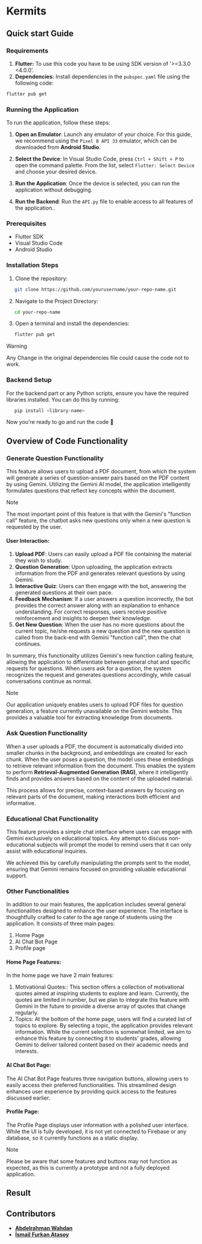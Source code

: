# Kermits
## Quick start Guide
### Requirements
 1. **Flutter:** To use this code you have to be using SDK version of '>=3.3.0 <4.0.0'.
 2. **Dependencies:** Install dependencies in the `pubspec.yaml` file using the following code:
```bash
flutter pub get
```
### Running the Application
To run the application, follow these steps:

1. **Open an Emulator**: Launch any emulator of your choice. For this guide, we recommend using the `Pixel 8 API 33` emulator, which can be downloaded from **Android Studio**.

2. **Select the Device**: In Visual Studio Code, press `Ctrl + Shift + P` to open the command palette. From the list, select `Flutter: Select Device` and choose your desired device.

3. **Run the Application**: Once the device is selected, you can run the application without debugging.
   
4. **Run the Backend**: Run the `API.py` file to enable access to all features of the application..

### Prerequisites

- Flutter SDK
- Visual Studio Code
- Android Studio

### Installation Steps

1. Clone the repository:
```bash
   git clone https://github.com/yourusername/your-repo-name.git 
````
2. Navigate to the Project Directory:
```bash
   cd your-repo-name
````
3. Open a terminal and install the dependencies:
```bash
   flutter pub get
````

> [!Warning] 
> Any Change in the original dependencies file could cause the code not to work.

### Backend Setup
For the backend part or any Python scripts, ensure you have the required libraries installed. You can do this by running:
```bash
   pip install <library-name>
````

Now you're ready to go and run the code 🎉

## Overview of Code Functionality
### Generate Question Functionality
This feature allows users to upload a PDF document, from which the system will generate a series of question-answer pairs based on the PDF content by using Gemini. Utilizing the Gemini AI model, the application intelligently formulates questions that reflect key concepts within the document. 
> [!NOTE]
> The most important point of this feature is that with the Gemini's "function call" feature, the chatbot asks new questions only when a new question is requested by the user.

#### User Interaction:
1. **Upload PDF**: Users can easily upload a PDF file containing the material they wish to study.
2. **Question Generation**: Upon uploading, the application extracts information from the PDF and generates relevant questions by using Gemini.
3. **Interactive Quiz**: Users can then engage with the bot, answering the generated questions at their own pace.
4. **Feedback Mechanism**: If a user answers a question incorrectly, the bot provides the correct answer along with an explanation to enhance understanding. For correct responses, users receive positive reinforcement and insights to deepen their knowledge.
5. **Get New Question**: When the user has no more questions about the current topic, he/she requests a new question and the new question is called from the back-end with Gemini "function call", then the chat continues.


In summary, this functionality utilizes Gemini's new function calling feature, allowing the application to differentiate between general chat and specific requests for questions. When users ask for a question, the system recognizes the request and generates questions accordingly, while casual conversations continue as normal.

> [!NOTE] 
> Our application uniquely enables users to upload PDF files for question generation, a feature currently unavailable on the Gemini website. This provides a valuable tool for extracting knowledge from documents.


### Ask Question Functionality
When a user uploads a PDF, the document is automatically divided into smaller chunks in the background, and embeddings are created for each chunk. When the user poses a question, the model uses these embeddings to retrieve relevant information from the document. This enables the system to perform **Retrieval-Augmented Generation (RAG)**, where it intelligently finds and provides answers based on the content of the uploaded material.

This process allows for precise, context-based answers by focusing on relevant parts of the document, making interactions both efficient and informative.


### Educational Chat Functionality
This feature provides a simple chat interface where users can engage with Gemini exclusively on educational topics. Any attempt to discuss non-educational subjects will prompt the model to remind users that it can only assist with educational inquiries.

We achieved this by carefully manipulating the prompts sent to the model, ensuring that Gemini remains focused on providing valuable educational support.

### Other Functionalities
In addition to our main features, the application includes several general functionalities designed to enhance the user experience. The interface is thoughtfully crafted to cater to the age range of students using the application. It consists of three main pages:
1. Home Page
2. AI Chat Bot Page
3. Profile page

#### Home Page Features:
In the home page we have 2 main features:
1. Motivational Quotes::
   This section offers a collection of motivational quotes aimed at inspiring students to explore and learn. Currently, the quotes are limited in number, but we plan to integrate this feature with Gemini in the future to provide a diverse array of quotes that change regularly.
2. Topics:
  At the bottom of the home page, users will find a curated list of topics to explore. By selecting a topic, the application provides relevant information. While the current selection is somewhat limited, we aim to enhance this feature by connecting it to students' grades, allowing Gemini to deliver tailored content based on their academic needs and interests.

#### AI Chat Bot Page:
The AI Chat Bot Page features three navigation buttons, allowing users to easily access their preferred functionalities. This streamlined design enhances user experience by providing quick access to the features discussed earlier.

#### Profile Page:
The Profile Page displays user information with a polished user interface. While the UI is fully developed, it is not yet connected to Firebase or any database, so it currently functions as a static display.

> [!NOTE] 
> Please be aware that some features and buttons may not function as expected, as this is currently a prototype and not a fully deployed application.



## Result


## Contributors

- **[Abdelrahman Wahdan](https://github.com/Abdurrahman-Wahdan)**
- **[İsmail Furkan Atasoy](https://github.com/ifurkanatasoy)**

